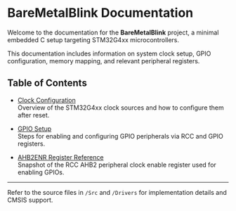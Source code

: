 # BareMetalBlink Documentation

Welcome to the documentation for the **BareMetalBlink** project, a minimal embedded C setup targeting STM32G4xx microcontrollers.

This documentation includes information on system clock setup, GPIO configuration, memory mapping, and relevant peripheral registers.

## Table of Contents

- [Clock Configuration](clock_config.md)  
  Overview of the STM32G4xx clock sources and how to configure them after reset.

- [GPIO Setup](gpio_setup.md)  
  Steps for enabling and configuring GPIO peripherals via RCC and GPIO registers.

- [AHB2ENR Register Reference](img/HB2ENR_Doc.png)  
  Snapshot of the RCC AHB2 peripheral clock enable register used for enabling GPIOs.

---

Refer to the source files in `/Src` and `/Drivers` for implementation details and CMSIS support.
